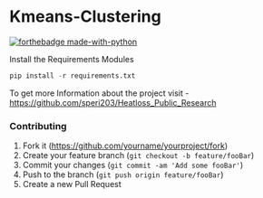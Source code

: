 # Kmeans-Clustering

[![forthebadge made-with-python](http://ForTheBadge.com/images/badges/made-with-python.svg)](https://www.python.org/)

Install the Requirements Modules 
```python
pip install -r requirements.txt
```

To get more Information about the project visit - https://github.com/speri203/Heatloss_Public_Research

### Contributing

1. Fork it (<https://github.com/yourname/yourproject/fork>)
2. Create your feature branch (`git checkout -b feature/fooBar`)
3. Commit your changes (`git commit -am 'Add some fooBar'`)
4. Push to the branch (`git push origin feature/fooBar`)
5. Create a new Pull Request
